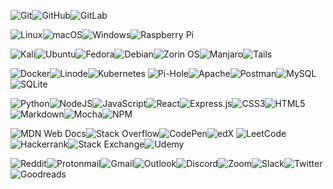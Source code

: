 ![Git](https://img.shields.io/badge/git-%23F05033.svg?style=for-the-badge&logo=git&logoColor=white)![GitHub](https://img.shields.io/badge/github-%23121011.svg?style=for-the-badge&logo=github&logoColor=white)![GitLab](https://img.shields.io/badge/gitlab-%23181717.svg?style=for-the-badge&logo=gitlab&logoColor=white)

![Linux](https://img.shields.io/badge/Linux-FCC624?style=for-the-badge&logo=linux&logoColor=black)![macOS](https://img.shields.io/badge/mac%20os-000000?style=for-the-badge&logo=macos&logoColor=F0F0F0)![Windows](https://img.shields.io/badge/Windows-0078D6?style=for-the-badge&logo=windows&logoColor=white)![Raspberry Pi](https://img.shields.io/badge/-RaspberryPi-C51A4A?style=for-the-badge&logo=Raspberry-Pi)

![Kali](https://img.shields.io/badge/Kali-268BEE?style=for-the-badge&logo=kalilinux&logoColor=white)![Ubuntu](https://img.shields.io/badge/Ubuntu-E95420?style=for-the-badge&logo=ubuntu&logoColor=white)![Fedora](https://img.shields.io/badge/Fedora-294172?style=for-the-badge&logo=fedora&logoColor=white)![Debian](https://img.shields.io/badge/Debian-D70A53?style=for-the-badge&logo=debian&logoColor=white)![Zorin OS](https://img.shields.io/badge/-Zorin%20OS-%2310AAEB?style=for-the-badge&logo=zorin&logoColor=white)![Manjaro](https://img.shields.io/badge/Manjaro-35BF5C?style=for-the-badge&logo=Manjaro&logoColor=white)![Tails](https://img.shields.io/badge/Tails%20-56347C?&style=for-the-badge&logo=tails&logoColor=white)

![Docker](https://img.shields.io/badge/docker-%230db7ed.svg?style=for-the-badge&logo=docker&logoColor=white)![Linode](https://img.shields.io/badge/linode-00A95C?style=for-the-badge&logo=linode&logoColor=white)![Kubernetes](https://img.shields.io/badge/kubernetes-%23326ce5.svg?style=for-the-badge&logo=kubernetes&logoColor=white)
![Pi-Hole](https://img.shields.io/badge/pihole-%2396060C.svg?style=for-the-badge&logo=pi-hole&logoColor=white)![Apache](https://img.shields.io/badge/apache-%23D42029.svg?style=for-the-badge&logo=apache&logoColor=white)![Postman](https://img.shields.io/badge/Postman-FF6C37?style=for-the-badge&logo=postman&logoColor=white)![MySQL](https://img.shields.io/badge/mysql-%2300f.svg?style=for-the-badge&logo=mysql&logoColor=white)![SQLite](https://img.shields.io/badge/sqlite-%2307405e.svg?style=for-the-badge&logo=sqlite&logoColor=white)

![Python](https://img.shields.io/badge/python-3670A0?style=for-the-badge&logo=python&logoColor=ffdd54)![NodeJS](https://img.shields.io/badge/node.js-6DA55F?style=for-the-badge&logo=node.js&logoColor=white)![JavaScript](https://img.shields.io/badge/javascript-%23323330.svg?style=for-the-badge&logo=javascript&logoColor=%23F7DF1E)![React](https://img.shields.io/badge/react-%2320232a.svg?style=for-the-badge&logo=react&logoColor=%2361DAFB)![Express.js](https://img.shields.io/badge/express.js-%23404d59.svg?style=for-the-badge&logo=express&logoColor=%2361DAFB)![CSS3](https://img.shields.io/badge/css3-%231572B6.svg?style=for-the-badge&logo=css3&logoColor=white)![HTML5](https://img.shields.io/badge/html5-%23E34F26.svg?style=for-the-badge&logo=html5&logoColor=white)![Markdown](https://img.shields.io/badge/markdown-%23000000.svg?style=for-the-badge&logo=markdown&logoColor=white)![Mocha](https://img.shields.io/badge/-mocha-%238D6748?style=for-the-badge&logo=mocha&logoColor=white)![NPM](https://img.shields.io/badge/NPM-%23CB3837.svg?style=for-the-badge&logo=npm&logoColor=white)

![MDN Web Docs](https://img.shields.io/badge/MDN_Web_Docs-black?style=for-the-badge&logo=mdnwebdocs&logoColor=white)![Stack Overflow](https://img.shields.io/badge/-Stackoverflow-FE7A16?style=for-the-badge&logo=stack-overflow&logoColor=white)![CodePen](https://img.shields.io/badge/Codepen-000000?style=for-the-badge&logo=codepen&logoColor=white)![edX](https://img.shields.io/badge/edX-%2302262B.svg?style=for-the-badge&logo=edX&logoColor=white)
![LeetCode](https://img.shields.io/badge/LeetCode-000000?style=for-the-badge&logo=LeetCode&logoColor=#d16c06)![Hackerrank](https://img.shields.io/badge/-Hackerrank-2EC866?style=for-the-badge&logo=HackerRank&logoColor=white)![Stack Exchange](https://img.shields.io/badge/StackExchange-%23ffffff.svg?style=for-the-badge&logo=StackExchange&logoColor=white)![Udemy](https://img.shields.io/badge/Udemy-A435F0?style=for-the-badge&logo=Udemy&logoColor=white)

![Reddit](https://img.shields.io/badge/Reddit-FF4500?style=for-the-badge&logo=reddit&logoColor=white)![Protonmail](https://img.shields.io/badge/ProtonMail-8B89CC?style=for-the-badge&logo=protonmail&logoColor=white)![Gmail](https://img.shields.io/badge/Gmail-D14836?style=for-the-badge&logo=gmail&logoColor=white)![Outlook](https://img.shields.io/badge/Microsoft_Outlook-0078D4?style=for-the-badge&logo=microsoft-outlook&logoColor=white)![Discord](https://img.shields.io/badge/Discord-%235865F2.svg?style=for-the-badge&logo=discord&logoColor=white)![Zoom](https://img.shields.io/badge/Zoom-2D8CFF?style=for-the-badge&logo=zoom&logoColor=white)![Slack](https://img.shields.io/badge/Slack-4A154B?style=for-the-badge&logo=slack&logoColor=white)![Twitter](https://img.shields.io/badge/Twitter-%231DA1F2.svg?style=for-the-badge&logo=Twitter&logoColor=white)![Goodreads](https://img.shields.io/badge/Goodreads-F3F1EA?style=for-the-badge&logo=goodreads&logoColor=372213)
